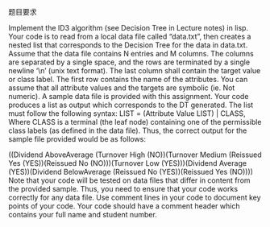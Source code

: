 题目要求

Implement the ID3 algorithm (see Decision Tree in Lecture notes) in lisp. Your code is to read from a local data file called “data.txt”, then creates a nested list that corresponds to the Decision Tree for the data in data.txt. Assume that the data file contains N entries and M columns. The columns are separated by a single space, and the rows are terminated by a single newline ‘\n’ (unix text format). The last column shall contain the target value or class label. The first row contains the name of the attributes. You can assume that all attribute values and the targets are symbolic (ie. Not numeric). A sample data file is provided with this assignment. Your code produces a list as output which corresponds to the DT generated. The list must follow the following syntax: LIST = (Attribute Value LIST) | CLASS,
Where CLASS is a terminal (the leaf node) containing one of the permissible class labels (as defined in the data file).
Thus, the correct output for the sample file provided would be as follows:

((Dividend AboveAverage (Turnover High (NO))(Turnover Medium (Reissued Yes (YES))(Reissued No (NO)))(Turnover Low (YES)))(Dividend Average (YES))(Dividend BelowAverage (Reissued No (YES))(Reissued Yes (NO)))) Note that your code will be tested on data files that differ in content from the provided sample. Thus, you need to ensure that your code works correctly for any data file. Use comment lines in your code to document key points of your code. Your code should have a comment header which contains your full name and student
number.

